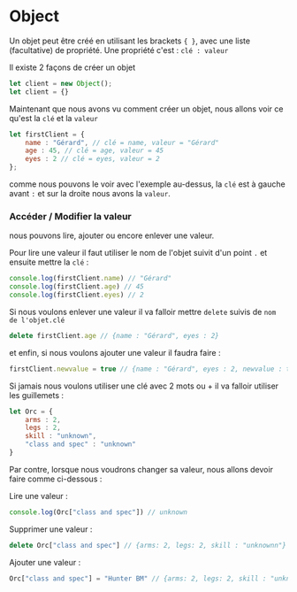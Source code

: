 # Object

Un objet peut être créé en utilisant les brackets `{ }`, avec une liste (facultative) de propriété. Une propriété c'est : `clé : valeur` 

Il existe 2 façons de créer un objet
```js
let client = new Object();
let client = {}
```

Maintenant que nous avons vu comment créer un objet, nous allons voir ce qu'est la `clé` et la `valeur`

```js
let firstClient = {
    name : "Gérard", // clé = name, valeur = "Gérard"
    age : 45, // clé = age, valeur = 45
    eyes : 2 // clé = eyes, valeur = 2
};
```

comme nous pouvons le voir avec l'exemple au-dessus, la `clé` est à gauche avant `:` et sur la droite nous avons la `valeur`.

### Accéder / Modifier la valeur

nous pouvons lire, ajouter ou encore enlever une valeur.

Pour lire une valeur il faut utiliser le nom de l'objet suivit d'un point `.` et ensuite mettre la `clé` :

```js
console.log(firstClient.name) // "Gérard"
console.log(firstClient.age) // 45
console.log(firstClient.eyes) // 2
```

Si nous voulons enlever une valeur il va falloir mettre `delete` suivis de `nom de l'objet.clé`

```js
delete firstClient.age // {name : "Gérard", eyes : 2}
```

et enfin, si nous voulons ajouter une valeur il faudra faire : 

```js
firstClient.newvalue = true // {name : "Gérard", eyes : 2, newvalue : true}
```

Si jamais nous voulons utiliser une clé avec 2 mots ou + il va falloir utiliser les guillemets :

```js
let Orc = {
    arms : 2,
    legs : 2,
    skill : "unknown",
    "class and spec" : "unknown"
}
```

Par contre, lorsque nous voudrons changer sa valeur, nous allons devoir faire comme ci-dessous : 

Lire une valeur :

```js
console.log(Orc["class and spec"]) // unknown
```

Supprimer une valeur :

```js
delete Orc["class and spec"] // {arms: 2, legs: 2, skill : "unknownn"}
```

Ajouter une valeur :

```js
Orc["class and spec"] = "Hunter BM" // {arms: 2, legs: 2, skill : "unknownn", class and spec : "Hunter BM"}
```